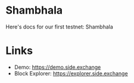 # Shambhala
Here's docs for our first testnet:  Shambhala

# Links
 - Demo: https://demo.side.exchange
 - Block Explorer: https://explorer.side.exchange
